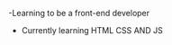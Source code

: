-Learning to be a front-end developer
- Currently learning HTML CSS AND JS

<!---
iamrudra0110/iamrudra0110 is a ✨ special ✨ repository because its `README.md` (this file) appears on your GitHub profile.
You can click the Preview link to take a look at your changes.
--->
